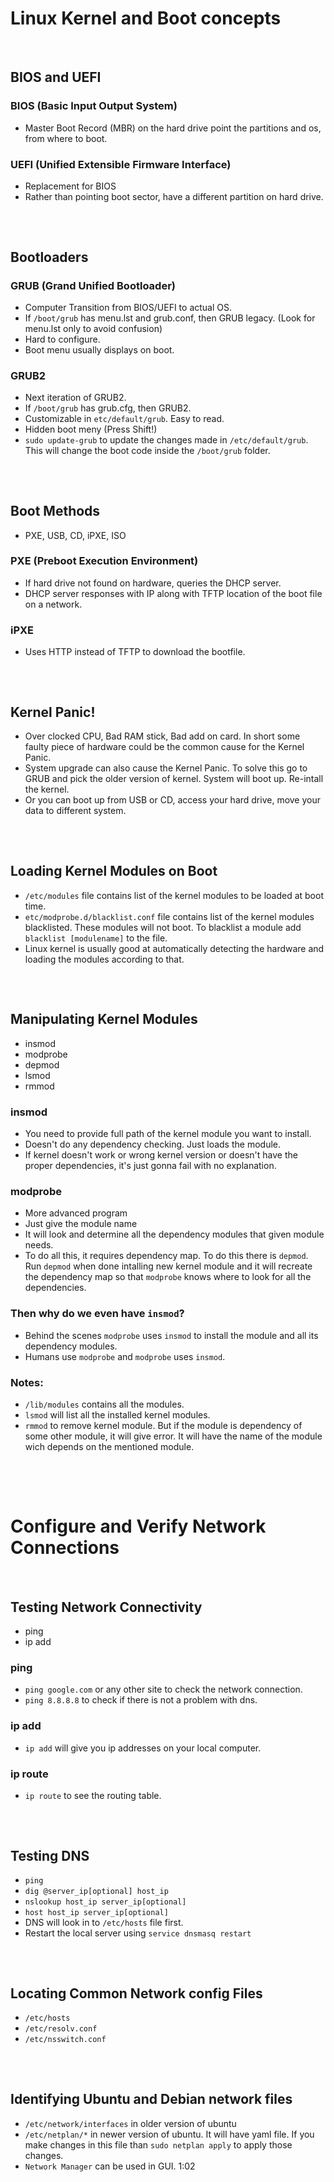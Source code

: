 # Linux Kernel and Boot concepts

<br>

## BIOS and UEFI

### BIOS (Basic Input Output System)
- Master Boot Record (MBR) on the hard drive point the partitions and os, from where to boot.

### UEFI (Unified Extensible Firmware Interface)
- Replacement for BIOS 
- Rather than pointing boot sector, have a different partition on hard drive. 
##
<br>

## Bootloaders

### GRUB (Grand Unified Bootloader)
- Computer Transition from BIOS/UEFI to actual OS. 
- If `/boot/grub` has menu.lst and grub.conf, then GRUB legacy. (Look for menu.lst only to avoid confusion)
- Hard to configure.
- Boot menu usually displays on boot.

### GRUB2
- Next iteration of GRUB2.
- If `/boot/grub` has grub.cfg, then GRUB2. 
- Customizable in `etc/default/grub`. Easy to read.
- Hidden boot meny (Press Shift!)
- `sudo update-grub` to update the changes made in `/etc/default/grub`. This will change the boot code inside the `/boot/grub` folder.
##
<br>

## Boot Methods
- PXE, USB, CD, iPXE, ISO

### PXE (Preboot Execution Environment)
- If hard drive not found on hardware, queries the DHCP server.
- DHCP server responses with IP along with TFTP location of the boot file on a network.
### iPXE 
- Uses HTTP instead of TFTP to download the bootfile.
##
<br>

## Kernel Panic!

- Over clocked CPU, Bad RAM stick, Bad add on card. In short some faulty piece of hardware could be the common cause for the Kernel Panic.
- System upgrade can also cause the Kernel Panic. To solve this go to GRUB and pick the older version of kernel. System will boot up. Re-intall the kernel.
- Or you can boot up from USB or CD, access your hard drive, move your data to different system.
##
<br>

## Loading Kernel Modules on Boot
 - `/etc/modules` file contains list of the kernel modules to be loaded at boot time. 
 - `etc/modprobe.d/blacklist.conf` file contains list of the kernel modules blacklisted. These modules will not boot. To blacklist a module add `blacklist [modulename]` to the file.
 - Linux kernel is usually good at automatically detecting the hardware and loading the modules according to that.
##
<br>

## Manipulating Kernel Modules

- insmod
- modprobe
- depmod
- lsmod
- rmmod

### insmod
 - You need to provide full path of the kernel module you want to install.
 - Doesn't do any dependency checking. Just loads the module.
 - If kernel doesn't work or wrong kernel version or doesn't have the proper dependencies, it's just gonna fail with no explanation.

 ### modprobe
 - More advanced program
 - Just give the module name
 - It will look and determine all the dependency modules that given module needs.
 - To do all this, it requires dependency map. To do this there is `depmod`. Run `depmod` when done intalling new kernel module and it will recreate the dependency map so that `modprobe` knows where to look for all the dependencies.

 ### Then why do we even have `insmod`?
 - Behind the scenes `modprobe` uses `insmod` to install the module and all its dependency modules.
 - Humans use `modprobe` and `modprobe` uses `insmod`.

 ### Notes:  
 - `/lib/modules` contains all the modules.
 - `lsmod` will list all the installed kernel modules.
 - `rmmod` to remove kernel module. But if the module is dependency of some other module, it will give error. It will have the name of the module wich depends on the mentioned module.
## 
<br><br>

# Configure and Verify Network Connections
<br>

## Testing Network Connectivity
- ping
- ip add

### ping
- `ping google.com` or any other site to check the network connection.
- `ping 8.8.8.8` to check if there is not a problem with dns.

### ip add
- `ip add` will give you ip addresses on your local computer.

### ip route
- `ip route` to see the routing table.
##
<br>

## Testing DNS
- `ping`
- `dig @server_ip[optional] host_ip`
- `nslookup host_ip server_ip[optional]`
- `host host_ip server_ip[optional]`
- DNS will look in to `/etc/hosts` file first.
- Restart the local server using `service dnsmasq restart`
## 
<br>

## Locating Common Network config Files

- `/etc/hosts`
- `/etc/resolv.conf`
- `/etc/nsswitch.conf`
##
<br>

## Identifying Ubuntu and Debian network files

- `/etc/network/interfaces` in older version of ubuntu
- `/etc/netplan/*` in newer version of ubuntu. It will have yaml file. If you make changes in this file than `sudo netplan apply` to apply those changes.
- `Network Manager` can be used in GUI. 1:02
